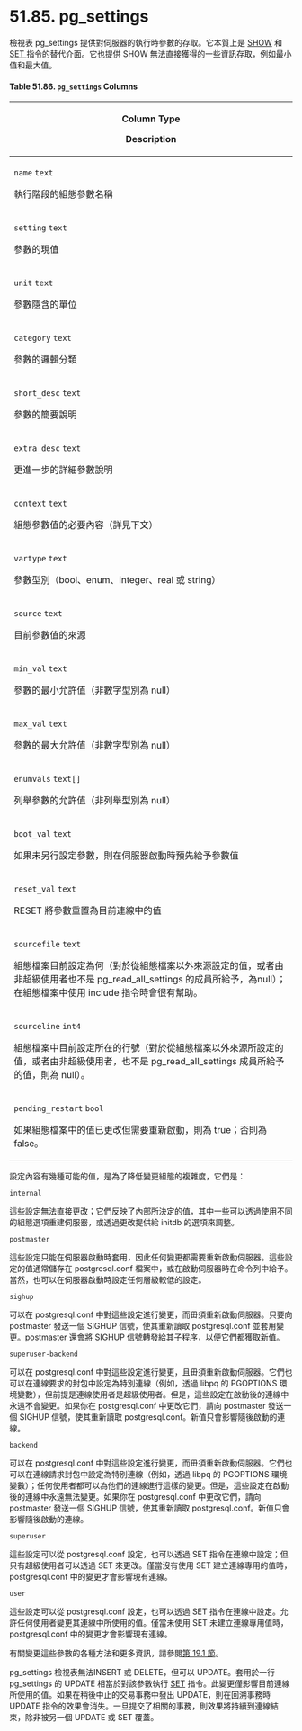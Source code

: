 # 51.85. pg\_settings

檢視表 pg\_settings 提供對伺服器的執行時參數的存取。它本質上是 [SHOW](../../reference/sql-commands/show.md) 和 [SET ](../../reference/sql-commands/set.md)指令的替代介面。它也提供 SHOW 無法直接獲得的一些資訊存取，例如最小值和最大值。

#### **Table 51.86. `pg_settings` Columns**

| <p>Column Type</p><p>Description</p>                                                                                                                         |
| ------------------------------------------------------------------------------------------------------------------------------------------------------------ |
| <p><code>name</code> <code>text</code></p><p>執行階段的組態參數名稱</p>                                                                                                 |
| <p><code>setting</code> <code>text</code></p><p>參數的現值</p>                                                                                                    |
| <p><code>unit</code> <code>text</code></p><p>參數隱含的單位</p>                                                                                                     |
| <p><code>category</code> <code>text</code></p><p>參數的邏輯分類</p>                                                                                                 |
| <p><code>short_desc</code> <code>text</code></p><p>參數的簡要說明</p>                                                                                               |
| <p><code>extra_desc</code> <code>text</code></p><p>更進一步的詳細參數說明</p>                                                                                           |
| <p><code>context</code> <code>text</code></p><p>組態參數值的必要內容（詳見下文）</p>                                                                                         |
| <p><code>vartype</code> <code>text</code></p><p>參數型別（bool、enum、integer、real 或 string）</p>                                                                    |
| <p><code>source</code> <code>text</code></p><p>目前參數值的來源</p>                                                                                                  |
| <p><code>min_val</code> <code>text</code></p><p>參數的最小允許值（非數字型別為 null）</p>                                                                                    |
| <p><code>max_val</code> <code>text</code></p><p>參數的最大允許值（非數字型別為 null）</p>                                                                                    |
| <p><code>enumvals</code> <code>text[]</code></p><p>列舉參數的允許值（非列舉型別為 null）</p>                                                                                 |
| <p><code>boot_val</code> <code>text</code></p><p>如果未另行設定參數，則在伺服器啟動時預先給予參數值</p>                                                                               |
| <p><code>reset_val</code> <code>text</code></p><p>RESET 將參數重置為目前連線中的值</p>                                                                                    |
| <p><code>sourcefile</code> <code>text</code></p><p>組態檔案目前設定為何（對於從組態檔案以外來源設定的值，或者由非超級使用者也不是 pg_read_all_settings 的成員所給予，為null）；在組態檔案中使用 include 指令時會很有幫助。</p> |
| <p><code>sourceline</code> <code>int4</code></p><p>組態檔案中目前設定所在的行號（對於從組態檔案以外來源所設定的值，或者由非超級使用者，也不是 pg_read_all_settings 成員所給予的值，則為 null）。</p>                  |
| <p><code>pending_restart</code> <code>bool</code></p><p>如果組態檔案中的值已更改但需要重新啟動，則為 true；否則為 false。</p>                                                           |

設定內容有幾種可能的值，是為了降低變更組態的複雜度，它們是：

`internal`

這些設定無法直接更改；它們反映了內部所決定的值，其中一些可以透過使用不同的組態選項重建伺服器，或透過更改提供給 initdb 的選項來調整。

`postmaster`

這些設定只能在伺服器啟動時套用，因此任何變更都需要重新啟動伺服器。這些設定的值通常儲存在 postgresql.conf 檔案中，或在啟動伺服器時在命令列中給予。當然，也可以在伺服器啟動時設定任何層級較低的設定。

`sighup`

可以在 postgresql.conf 中對這些設定進行變更，而毌須重新啟動伺服器。只要向 postmaster 發送一個 SIGHUP 信號，使其重新讀取 postgresql.conf 並套用變更。postmaster 還會將 SIGHUP 信號轉發給其子程序，以便它們都獲取新值。

`superuser-backend`

可以在 postgresql.conf 中對這些設定進行變更，且毌須重新啟動伺服器。它們也可以在連線要求的封包中設定為特別連線（例如，透過 libpq 的 PGOPTIONS 環境變數），但前提是連線使用者是超級使用者。但是，這些設定在啟動後的連線中永遠不會變更。如果你在 postgresql.conf 中更改它們，請向 postmaster 發送一個 SIGHUP 信號，使其重新讀取 postgresql.conf。新值只會影響隨後啟動的連線。

`backend`

可以在 postgresql.conf 中對這些設定進行變更，而毌須重新啟動伺服器。它們也可以在連線請求封包中設定為特別連線（例如，透過 libpq 的 PGOPTIONS 環境變數）；任何使用者都可以為他們的連線進行這樣的變更。但是，這些設定在啟動後的連線中永遠無法變更。如果你在 postgresql.conf 中更改它們，請向 postmaster 發送一個 SIGHUP 信號，使其重新讀取 postgresql.conf。新值只會影響隨後啟動的連線。

`superuser`

這些設定可以從 postgresql.conf 設定，也可以透過 SET 指令在連線中設定；但只有超級使用者可以透過 SET 來更改。僅當沒有使用 SET 建立連線專用的值時，postgresql.conf 中的變更才會影響現有連線。

`user`

這些設定可以從 postgresql.conf 設定，也可以透過 SET 指令在連線中設定。允許任何使用者變更其連線中所使用的值。僅當未使用 SET 未建立連線專用值時，postgresql.conf 中的變更才會影響現有連線。

有關變更這些參數的各種方法和更多資訊，請參閱[第 19.1 節](../../server-administration/server-configuration/setting-parameters.md)。

pg\_settings 檢視表無法INSERT 或 DELETE，但可以 UPDATE。套用於一行 pg\_settings 的 UPDATE 相當於對該參數執行 [SET](../../reference/sql-commands/set.md) 指令。此變更僅影響目前連線所使用的值。如果在稍後中止的交易事務中發出 UPDATE，則在回溯事務時 UPDATE 指令的效果會消失。一旦提交了相關的事務，則效果將持續到連線結束，除非被另一個 UPDATE 或 SET 覆蓋。
